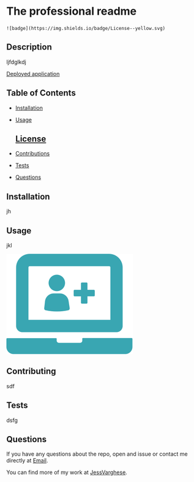 
  # The professional readme 
  
    ![badge](https://img.shields.io/badge/License--yellow.svg)
    
  ## Description
  ljfdglkdj
  
[Deployed application](https:/google.com)

  ## Table of Contents

  * [Installation](#Installation)
  * [Usage](#usage)
  
    ## [License](#table-of-contents)
    
    [](https://choosealicense.com/licenses/)
    
    
  * [Contributions](#contributing)
  * [Tests](#tests)
  * [Questions](#questions)
 

  ## Installation
  
  jh
 
  ## Usage
  jkl
  

  ![visuals](https://github.com/JessVarghese/run-buddy/blob/main/assets/images/step-1.svg)

  ## Contributing
  sdf

  ## Tests
  dsfg

  ## Questions
  If you have any questions about the repo, open and issue or contact me directly at [Email](mailto:spudred@aol.com).
  
You can find more of my work at [JessVarghese](https://github.com/JessVarghese).

